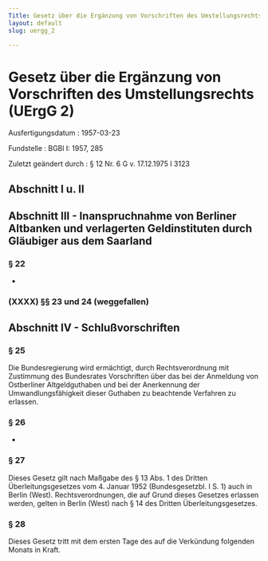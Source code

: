 ```yaml
---
Title: Gesetz über die Ergänzung von Vorschriften des Umstellungsrechts
layout: default
slug: uergg_2

---
```


# Gesetz über die Ergänzung von Vorschriften des Umstellungsrechts (UErgG 2)

Ausfertigungsdatum
:   1957-03-23

Fundstelle
:   BGBl I: 1957, 285

Zuletzt geändert durch
:   § 12 Nr. 6 G v. 17.12.1975 I 3123


## Abschnitt I u. II



## Abschnitt III - Inanspruchnahme von Berliner Altbanken und verlagerten Geldinstituten durch Gläubiger aus dem Saarland



### § 22

-


### (XXXX) §§ 23 und 24 (weggefallen)



## Abschnitt IV - Schlußvorschriften



### § 25

Die Bundesregierung wird ermächtigt, durch Rechtsverordnung mit
Zustimmung des Bundesrates Vorschriften über das bei der Anmeldung von
Ostberliner Altgeldguthaben und bei der Anerkennung der
Umwandlungsfähigkeit dieser Guthaben zu beachtende Verfahren zu
erlassen.


### § 26

-


### § 27

Dieses Gesetz gilt nach Maßgabe des § 13 Abs. 1 des Dritten
Überleitungsgesetzes vom 4. Januar 1952 (Bundesgesetzbl. I S. 1) auch
in Berlin (West). Rechtsverordnungen, die auf Grund dieses Gesetzes
erlassen werden, gelten in Berlin (West) nach § 14 des Dritten
Überleitungsgesetzes.


### § 28

Dieses Gesetz tritt mit dem ersten Tage des auf die Verkündung
folgenden Monats in Kraft.

